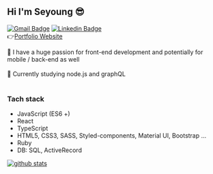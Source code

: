 ## Hi I'm Seyoung 😎

[![Gmail Badge](https://img.shields.io/badge/Gmail-red?style=flat-square&logo=Gmail&logoColor=white&mailto:link=seyoungjoodv@gmail.com)](mailto:seyoungjoodv@gmail.com)
[![Linkedin Badge](https://img.shields.io/badge/-LinkedIn-blue?style=flat-square&logo=Linkedin&logoColor=white&link=https://www.linkedin.com/in/seyoungj/)](https://www.linkedin.com/in/seyoungj/)
<br />
👉[Portfolio Website](https://seyoungjoo.com)

🚀 I have a huge passion for front-end development and potentially for mobile / back-end as well
<br />
<br />
🌱 Currently studying node.js and graphQL 
<br />
<br />

### Tach stack
* JavaScript (ES6 +)
* React
* TypeScript
* HTML5, CSS3, SASS, Styled-components, Material UI, Bootstrap ...
* Ruby
* DB: SQL, ActiveRecord

[![github stats](https://github-readme-stats.vercel.app/api?username=seyoungjoo&show_icons=true&hide_border=true&theme=dracula)](https://github.com/SeyoungJoo)
